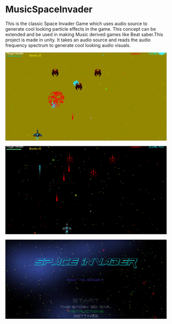 # MusicSpaceInvader
 This is the classic Space Invader Game which uses audio source to generate cool looking particle effects in the game. This concept can be extended and be used in making Music derived games like Beat saber.This project is made in unity. It takes an audio source and reads the audio frequency spectrum to generate cool looking audio visuals.



![alt text](https://github.com/danibwuoy/MusicSpaceInvader/blob/master/Screenshot%20(22).png)





![alt text](https://github.com/danibwuoy/MusicSpaceInvader/blob/master/Screenshot%20(24).png)





![alt text](https://github.com/danibwuoy/MusicSpaceInvader/blob/master/Screenshot%20(25).png)

